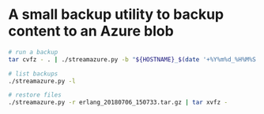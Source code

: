 # A small backup utility to backup content to an Azure blob


```bash
# run a backup
tar cvfz - . | ./streamazure.py -b "${HOSTNAME}_$(date '+%Y%m%d_%H%M%S').tar.gz" 

# list backups
./streamazure.py -l

# restore files
./streamazure.py -r erlang_20180706_150733.tar.gz | tar xvfz -
```

